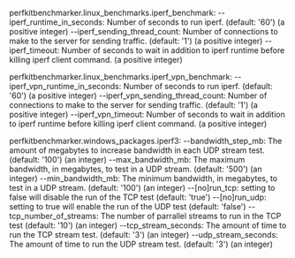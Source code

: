 
perfkitbenchmarker.linux_benchmarks.iperf_benchmark:
  --iperf_runtime_in_seconds: Number of seconds to run iperf.
    (default: '60')
    (a positive integer)
  --iperf_sending_thread_count: Number of connections to make to the server for
    sending traffic.
    (default: '1')
    (a positive integer)
  --iperf_timeout: Number of seconds to wait in addition to iperf runtime before
    killing iperf client command.
    (a positive integer)

perfkitbenchmarker.linux_benchmarks.iperf_vpn_benchmark:
  --iperf_vpn_runtime_in_seconds: Number of seconds to run iperf.
    (default: '60')
    (a positive integer)
  --iperf_vpn_sending_thread_count: Number of connections to make to the server
    for sending traffic.
    (default: '1')
    (a positive integer)
  --iperf_vpn_timeout: Number of seconds to wait in addition to iperf runtime
    before killing iperf client command.
    (a positive integer)

perfkitbenchmarker.windows_packages.iperf3:
  --bandwidth_step_mb: The amount of megabytes to increase bandwidth in each UDP
    stream test.
    (default: '100')
    (an integer)
  --max_bandwidth_mb: The maximum bandwidth, in megabytes, to test in a UDP
    stream.
    (default: '500')
    (an integer)
  --min_bandwidth_mb: The minimum bandwidth, in megabytes, to test in a UDP
    stream.
    (default: '100')
    (an integer)
  --[no]run_tcp: setting to false will disable the run of the TCP test
    (default: 'true')
  --[no]run_udp: setting to true will enable the run of the UDP test
    (default: 'false')
  --tcp_number_of_streams: The number of parrallel streams to run in the TCP
    test
    (default: '10')
    (an integer)
  --tcp_stream_seconds: The amount of time to run the TCP stream test.
    (default: '3')
    (an integer)
  --udp_stream_seconds: The amount of time to run the UDP stream test.
    (default: '3')
    (an integer)
